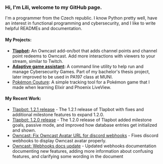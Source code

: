 ### Hi, I'm Lili, welcome to my GitHub page.
I'm a programmer from the Czech republic. I know Python pretty well, have an interest in functional programming and cybersecurity, and I like to write helpful READMEs and documentation.

#### My Projects:
- **[Tlapbot](https://github.com/SleepyLili/tlapbot):** An Owncast add-on/bot that adds channel points and channel point redeems to Owncast. Add more interactions with viewers to your stream, similar to Twitch.
- **[Adaptive game assistant](https://github.com/SleepyLili/adaptive-game-assistant):** A command line utility to help run and manage Cybersecurity Games. Part of my bachelor's thesis project, later improved to be used in PA197 class at MUNI.
- [Pokémon Couture](https://github.com/SleepyLili/pokemon-couture): A simple tracking tool for a Pokémon game that I made when learning Elixir and Phoenix LiveView.

#### My Recent Work:
- [Tlapbot: 1.2.1 release](https://github.com/SleepyLili/tlapbot/releases/tag/v1.2.1) - The 1.2.1 release of Tlapbot with fixes and additional milestone features to expand 1.2.0.
- [Tlapbot: 1.2.0 release](https://github.com/SleepyLili/tlapbot/releases/tag/v1.2.0) - The 1.2.0 release of Tlapbot added milestone goals, passive mode, and improved how database entries get initialized and shown.
- [Owncast: Fix Owncast Avatar URL for discord webhooks](https://github.com/owncast/owncast/pull/2748) - Fixes discord webhooks to display Owncast avatar properly.
- [Owncast: Webhooks docs update](https://github.com/owncast/owncast.github.io/pull/85) - Updated webhooks documentation documenting new features, adding more information about confusing features, and clarifying some wording in the document
